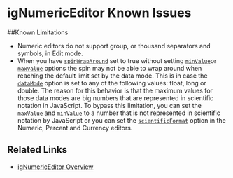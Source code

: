 ﻿<!--
|metadata|
{
    "fileName": "ignumericeditor-known-issues",
    "controlName": "igEditors",
    "tags": ["Editing","Known Issues"]
}
|metadata|
-->

# igNumericEditor Known Issues


##Known Limitations


- Numeric editors do not support group, or thousand separators and symbols, in Edit mode.
- When you have [`spinWrapAround`](%%jQueryApiUrl%%/ui.ignumericeditor#options:spinWrapAround) set to true without setting  [`minValue`](%%jQueryApiUrl%%/ui.ignumericeditor#options:minValue)or [`maxValue`](%%jQueryApiUrl%%/ui.ignumericeditor#options:maxValue) options the spin may not be able to wrap around when reaching the default limit set by the data mode. This is in case the  [`dataMode`](%%jQueryApiUrl%%/ui.ignumericeditor#options:dataMode) option is set to any of the following values: float, long or double. 
The reason for this behavior is that the maximum values for those data modes are big numbers that are represented in scientific notation in JavaScript. 
To bypass this limitation, you can set the [`maxValue`](%%jQueryApiUrl%%/ui.ignumericeditor#options:maxValue) and [`minValue`](%%jQueryApiUrl%%/ui.ignumericeditor#options:minValue) to a number that is not represented in scientific notation by JavaScript or you can set the  [`scientificFormat`](%%jQueryApiUrl%%/ui.ignumericeditor#options:scientificFormat) option in the Numeric, Percent and Currency editors. 


## Related Links
- [igNumericEditor Overview](igNumericEditor-Overview.html)